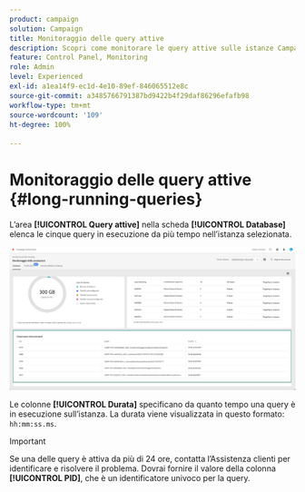 ```yaml
---
product: campaign
solution: Campaign
title: Monitoraggio delle query attive
description: Scopri come monitorare le query attive sulle istanze Campaign nel Pannello di controllo.
feature: Control Panel, Monitoring
role: Admin
level: Experienced
exl-id: a1ea14f9-ec1d-4e10-89ef-846065512e8c
source-git-commit: a3485766791387bd9422b4f29daf86296efafb98
workflow-type: tm+mt
source-wordcount: '109'
ht-degree: 100%

---
```


# Monitoraggio delle query attive {#long-running-queries}

L’area **[!UICONTROL Query attive]** nella scheda **[!UICONTROL Database]** elenca le cinque query in esecuzione da più tempo nell’istanza selezionata.

![](assets/active-queries.png)

Le colonne **[!UICONTROL Durata]** specificano da quanto tempo una query è in esecuzione sull’istanza. La durata viene visualizzata in questo formato: `hh:mm:ss.ms`.

>[!IMPORTANT]
>
>Se una delle query è attiva da più di 24 ore, contatta l’Assistenza clienti per identificare e risolvere il problema. Dovrai fornire il valore della colonna **[!UICONTROL PID]**, che è un identificatore univoco per la query.
